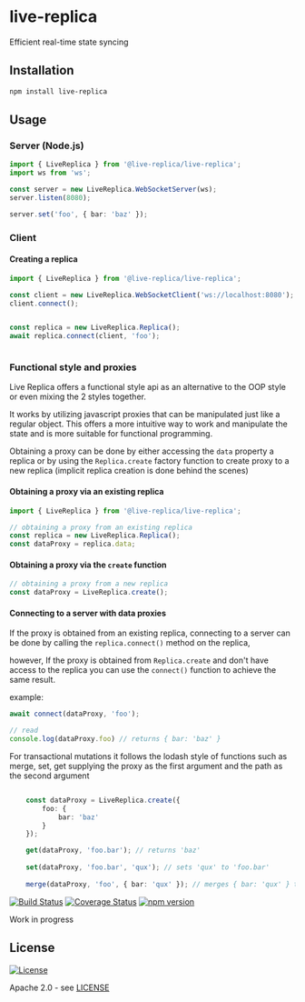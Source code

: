 # live-replica
Efficient real-time state syncing

## Installation
```bash
npm install live-replica
```

## Usage

### Server (Node.js) 
```typescript
import { LiveReplica } from '@live-replica/live-replica';
import ws from 'ws';

const server = new LiveReplica.WebSocketServer(ws);
server.listen(8080);

server.set('foo', { bar: 'baz' });

```

### Client 

#### Creating a replica
```typescript
import { LiveReplica } from '@live-replica/live-replica';

const client = new LiveReplica.WebSocketClient('ws://localhost:8080');
client.connect();


const replica = new LiveReplica.Replica();
await replica.connect(client, 'foo');



```

### Functional style and proxies
Live Replica offers a functional style api as an alternative to the OOP style or even mixing the 2 styles together. 

It works by utilizing javascript proxies that can be manipulated just like a regular object.
This offers a more intuitive way to work and manipulate the state and is more suitable for functional programming.

Obtaining a proxy can be done by either accessing the `data` property a replica or
by using the `Replica.create` factory function to create proxy to a new replica (implicit replica creation is done behind the scenes)

#### Obtaining a proxy via an existing replica
```typescript
import { LiveReplica } from '@live-replica/live-replica';

// obtaining a proxy from an existing replica
const replica = new LiveReplica.Replica();
const dataProxy = replica.data;
```

#### Obtaining a proxy via the `create` function
```typescript
// obtaining a proxy from a new replica
const dataProxy = LiveReplica.create();
```

#### Connecting to a server with data proxies
If the proxy is obtained from an existing replica, 
connecting to a server can be done by calling the `replica.connect()` method on the replica,

however, If the proxy is obtained from `Replica.create` and don't have access to the replica you can use the `connect()` function to achieve the same result. 

example:
```typescript
await connect(dataProxy, 'foo');

// read
console.log(dataProxy.foo) // returns { bar: 'baz' }

```



For transactional mutations  it follows the lodash style of functions such as merge, set, get 
supplying the proxy as the first argument and the path as the second argument


```typescript

    const dataProxy = LiveReplica.create({
        foo: {
            bar: 'baz'
        }
    });

    get(dataProxy, 'foo.bar'); // returns 'baz'
    
    set(dataProxy, 'foo.bar', 'qux'); // sets 'qux' to 'foo.bar'
    
    merge(dataProxy, 'foo', { bar: 'qux' }); // merges { bar: 'qux' } to 'foo'

```



[![Build Status](https://travis-ci.org/barakedry/live-replica.svg?branch=master)](https://travis-ci.org/barakedry/live-replica)
[![Coverage Status](https://coveralls.io/repos/github/barakedry/live-replica/badge.svg?branch=master)](https://coveralls.io/github/barakedry/live-replica?branch=master)
[![npm version](https://badge.fury.io/js/live-replica.svg)](https://badge.fury.io/js/live-replica)


Work in progress

## License
[![License](https://img.shields.io/badge/license-Apache%202.0-blue.svg)](https://github.com/barakedry/live-replica/blob/master/LICENSE)

Apache 2.0 - see [LICENSE](https://github.com/barakedry/live-replica/blob/master/LICENSE)
